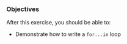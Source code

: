 <!--{ ids:[195], language:'JavaScript', type:'workshop', order: 5, name:'For...In Loops II', description:'Practice iterating through properties of an object' }-->

### Objectives

After this exercise, you should be able to:

- Demonstrate how to write a `for...in` loop
